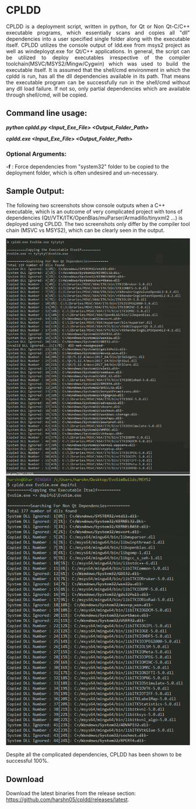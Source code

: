 # CPLDD
<div style="text-align: justify">CPLDD is a deployment script, written in python,  for Qt or Non Qt-C/C++ executable programs, which essentially scans and copies all "dll" dependencies into a user specified single folder along with the executable itself. CPLDD utilizes the console output of ldd.exe from msys2 project as well as windeployqt.exe for Qt/C++ applications. In general, the script can be utilized to deploy executables irrespective of the compiler toolchain(MSVC/MSYS2/Mingw/Cygwin) which was used to build the executable itself. It is assumed that the shell/cmd environment in which the cpldd is run, has all the dll dependencies available in its path. That means the executable program can be successfully run in the shell/cmd without any dll load failure. If not so, only partial dependencies which are available through shell/cmd, will be copied.</div>

## Command line usage:

***python cpldd.py <Input_Exe_File> <Output_Folder_Path>***

***cpldd.exe <Input_Exe_File> <Output_Folder_Path>***

### Optional Arguments:

**-f** : Force dependencies from "system32" folder to be copied to the deployment folder, which is often undesired and un-necessary.

## Sample Output:
The following two screenshots show console outputs when a C++ executable, which is an outcome of very complicated project with tons of dependencies (Qt//VTK/ITK/OpenBlas/muParser/Armadillo/tinyxml2 ...) is deployed using CPLDD. The two screenshots only differ by the compiler tool chain (MSVC vs MSYS2), which can be clearly seen in the output.

  ![MSVC output](screenshot_msvc.PNG)
  ![MSYS2 output](screenshot_msys2.PNG)

Despite all the complicated dependencies, CPLDD has been shown to be successful 100%. 

## Download

Download the latest binaries from the release section: <https://github.com/harshn05/cpldd/releases/latest>.

